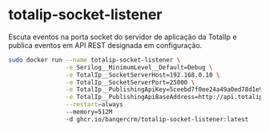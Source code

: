 # totalip-socket-listener
Escuta eventos na porta socket do servidor de aplicação da TotalIp e publica eventos em API REST designada em configuração.

```bash
sudo docker run --name totalip-socket-listener \
                -e Serilog__MinimumLevel__Default=Debug \
                -e TotalIp__SocketServerHost=192.168.0.10 \
                -e TotalIp__SocketServerPort=25000 \
                -e TotalIp__PublishingApiKey=5ceebd7f0ee24a49a0ed78d1e9b94ccc \
                -e TotalIp__PublishingApiBaseAddress=http://api.totalip.mydomain.local \
                --restart=always
                --memory=512M
                -d ghcr.io/banqercrm/totalip-socket-listener:latest
```
